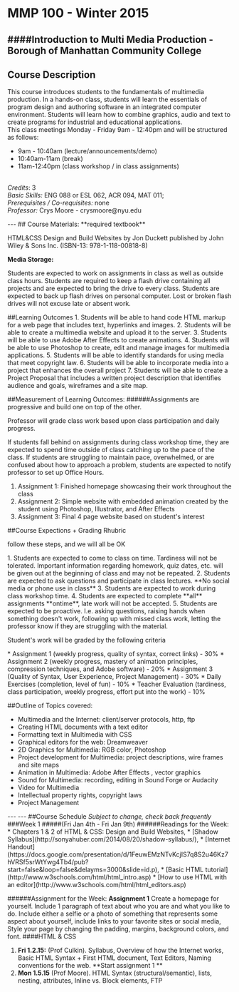 # MMP 100 - Winter 2015
####Introduction to Multi Media Production - Borough of Manhattan Community College
---
## Course Description
<p>This course introduces students to the fundamentals of multimedia production. In a hands-on class, students will learn the essentials of program design and authoring software in an integrated computer environment. Students will learn how to combine graphics, audio and text to create programs for industrial and educational applications. <br>
This class meetings Monday - Friday 9am - 12:40pm and will be structured as follows: <br>
<ul>
<li>9am - 10:40am (lecture/announcements/demo)</li>
<li>10:40am-11am (break)</li>
<li>11am-12:40pm (class workshop / in class assignments)</li>
</ul>
<br>
<em>Credits</em>: 3 <br>
<em>Basic Skills:</em> ENG 088 or ESL 062, ACR 094, MAT 011; <br>
<em>Prerequisites / Co-requisites:</em> none
<br>
<em>Professor:</em> Crys Moore - crysmoore@nyu.edu
</p>
---
## Course Materials:
**required textbook**<br>
<p>HTML&CSS Design and Build Websites by Jon Duckett published by John Wiley & Sons Inc. (ISBN-13: 978-1-118-00818-8)</p>

**Media Storage:**<br>
<p>Students are expected to work on assignments in class as well as outside class hours. Students are required to keep a flash drive containing all projects and are expected to bring the drive to every class. Students are expected to back up flash drives on personal computer. Lost or broken flash drives will not excuse late or absent work.</p>
##Learning Outcomes
1. Students will be able to hand code HTML markup for a web page that includes text, hyperlinks and images.
2. Students will be able to create a multimedia website and upload it to the server.
3. Students will be able to use Adobe After Effects to create animations.
4. Students will be able to use Photoshop to create, edit and manage images for multimedia applications.
5. Students will be able to identify standards for using media that meet copyright law.
6. Students will be able to incorporate media into a project that enhances the overall project
7. Students will be able to create a Project Proposal that includes a written project description that identifies audience and goals, wireframes and a site map.

##Measurement of Learning Outcomes:
######Assignments are progressive and build one on top of the other. 
<p>Professor will grade class work based upon class participation and daily progress.   </p>
<p>If students fall behind on assignments during class workshop time, they are expected to spend time outside of class catching up to the pace of the class. If students are struggling to maintain pace, overwhelmed, or are confused about how to approach a problem, students are expected to notify professor to set up Office Hours. </p>

1. Assignment 1:  Finished homepage showcasing their work throughout the class
2. Assignment 2:  Simple website with embedded animation created by the student using Photoshop, Illustrator, and After Effects
3. Assignment 3: Final 4 page website based on student's interest

##Course Expections + Grading Rhubric
<p>follow these steps, and we will all be OK</p>
1. Students are expected to come to class on time. Tardiness will not be tolerated. Important information regarding homework, quiz dates, etc. will be given out at the beginning of class and may not be repeated. 
2. Students are expected to ask questions and participate in class lectures. **No social media or phone use in class**
3. Students are expected to work during class workshop time. 
4. Students are expected to complete **all** assignments **ontime**, late work will not be accepted. 
5. Students are expected to be proactive. I.e. asking questions, raising hands when something doesn't work, following up with missed class work, letting the professor know if they are struggling with the material. 

<p>Student's work will be graded by the following criteria </p>
* Assignment 1 (weekly progress, quality of syntax, correct links) - 30%
* Assignment 2 (weekly progress, mastery of animation principles, compression techniques, and Adobe software) - 20%
* Assignment 3 (Quality of Syntax, User Experience, Project Management) - 30%
* Daily Exercises (completion, level of fun) - 10%
* Teacher Evaluation (tardiness, class participation, weekly progress, effort put into the work) - 10%

##Outline of Topics covered:
<ul>
	<li>Multimedia and the Internet: client/server protocols, http, ftp</li>
	<li>Creating HTML documents with a text editor</li>
	<li>Formatting text in Multimedia with CSS</li>
	<li>Graphical editors for the web: Dreamweaver </li>
	<li>2D Graphics for Multimedia: RGB color, Photoshop</li>
	<li>Project development for Multimedia: project descriptions, wire frames and site maps</li>
	<li>Animation in Multimedia: Adobe After Effects , vector graphics</li>
	<li>Sound for Multimedia: recording, editing in Sound Forge or Audacity</li>
	<li>Video for Multimedia</li>
	<li>Intellectual property rights, copyright laws</li>
	<li>Project Management </li>
</ul>
---
---
##Course Schedule
<em>Subject to change, check back frequently</em>
###Week 1 
#####(Fri Jan 4th - Fri Jan 9th)
######Readings for the Week:
* Chapters 1 & 2 of HTML & CSS: Design and Build Websites,
* [Shadow Syllabus](http://sonyahuber.com/2014/08/20/shadow-syllabus/),
* [Internet Handout](https://docs.google.com/presentation/d/1FeuwEMzNTvKcjIS7q8S2u46Kz7hVRSf5srWtYwg4Tb4/pub?start=false&loop=false&delayms=3000&slide=id.p),
* [Basic HTML tutorial](http://www.w3schools.com/html/html_intro.asp)
* [How to use  HTML with an editor](http://www.w3schools.com/html/html_editors.asp)

######Assignment for the Week:
**Assignment 1** Create a homepage for yourself. Include 1 paragraph of text about who you are and what you like to do. Include either a selfie or a photo of something that represents some aspect about yourself, include links to your favorite sites or social media, Style your page by changing the padding, margins, background colors, and font. 
####HTML & CSS
1. **Fri 1.2.15:** (Prof Culkin). Syllabus, Overview of how the Internet works, Basic HTML Syntax + First HTML document, Text Editors, Naming conventions for the web. **Start assignment 1 **
2. **Mon 1.5.15** (Prof Moore). HTML Syntax (structural/semantic), lists, nesting, attributes, Inline vs. Block elements, FTP

